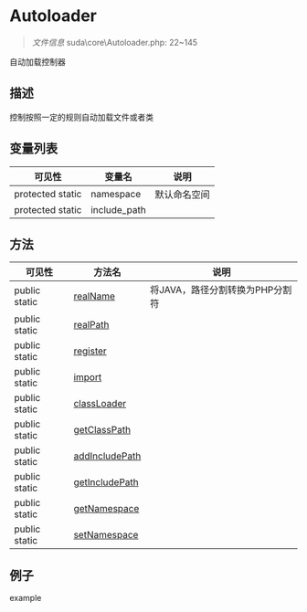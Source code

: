 #  Autoloader 

> *文件信息* suda\core\Autoloader.php: 22~145

自动加载控制器

## 描述

控制按照一定的规则自动加载文件或者类





## 变量列表
| 可见性 |  变量名   | 说明 |
|--------|----|------|
| protected static  | namespace | 默认命名空间| 
| protected static  | include_path | | 



## 方法


| 可见性 | 方法名 | 说明 |
|--------|-------|------|
| public static|[realName](Autoloader/realName.md) | 将JAVA，路径分割转换为PHP分割符 |
| public static|[realPath](Autoloader/realPath.md) |  |
| public static|[register](Autoloader/register.md) |  |
| public static|[import](Autoloader/import.md) |  |
| public static|[classLoader](Autoloader/classLoader.md) |  |
| public static|[getClassPath](Autoloader/getClassPath.md) |  |
| public static|[addIncludePath](Autoloader/addIncludePath.md) |  |
| public static|[getIncludePath](Autoloader/getIncludePath.md) |  |
| public static|[getNamespace](Autoloader/getNamespace.md) |  |
| public static|[setNamespace](Autoloader/setNamespace.md) |  |



## 例子

example